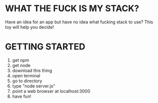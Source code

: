 WHAT THE FUCK IS MY STACK?
==========================

Have an idea for an app but have no idea what fucking stack to use? This toy will help you decide!

GETTING STARTED
===============
1) get npm
2) get node
3) download this thing
4) open terminal
5) go to directory
6) type "node server.js"
7) point a web browser at localhost:3000
8) have fun!
